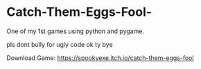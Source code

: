 # Catch-Them-Eggs-Fool-
One of my 1st games using python and pygame.


pls dont bully for ugly code ok ty bye

Download Game: https://spookyexe.itch.io/catch-them-eggs-fool
